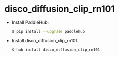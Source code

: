 # disco_diffusion_clip_rn101
* Install PaddleHub: 

    ```bash
    $ pip install --upgrade paddlehub
    ```

* Install disco_diffusion_clip_rn101: 

    ```bash
    $ hub install disco_diffusion_clip_rn101
    ```

